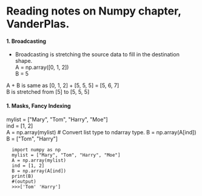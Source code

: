 # Reading notes on Numpy chapter, VanderPlas.  

#### 1. Broadcasting  

* Broadcasting is stretching the source data to fill in the destination shape.   
A = np.array([0, 1, 2])  
B = 5  

A + B is same as [0, 1, 2] + [5, 5, 5] = [5, 6, 7]  
B is stretched from [5] to [5, 5, 5]  

#### 1. Masks, Fancy Indexing  

mylist = ["Mary", "Tom", "Harry", "Moe"]  
ind = [1, 2]  
A = np.array(mylist)  # Convert list type to ndarray type.
B = np.array(A[ind])  
B = ["Tom", "Harry"]  

```oython 
  import numpy as np
  mylist = ["Mary", "Tom", "Harry", "Moe"]
  A = np.array(mylist)
  ind = [1, 2]
  B = np.array(A[ind])
  print(B)
  #(output)
  >>>['Tom' 'Harry']
```
